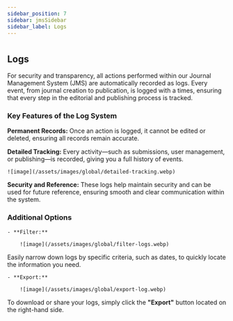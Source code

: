 ```yaml
---
sidebar_position: 7
sidebar: jmsSidebar
sidebar_label: Logs
---
```

#

## Logs

For security and transparency, all actions performed within our Journal Management System (JMS) are automatically recorded as logs. Every event, from journal creation to publication, is logged with a times, ensuring that every step in the editorial and publishing process is tracked.

### Key Features of the Log System

**Permanent Records:** Once an action is logged, it cannot be edited or deleted, ensuring all records remain accurate.

**Detailed Tracking:** Every activity—such as submissions, user management, or publishing—is recorded, giving you a full history of events.

    ![image](/assets/images/global/detailed-tracking.webp)

**Security and Reference:** These logs help maintain security and can be used for future reference, ensuring smooth and clear communication within the system.

### Additional Options

    - **Filter:**

        ![image](/assets/images/global/filter-logs.webp)

Easily narrow down logs by specific criteria, such as dates, to quickly locate the information you need.

    - **Export:**

        ![image](/assets/images/global/export-log.webp)

To download or share your logs, simply click the **"Export"** button located on the right-hand side.
